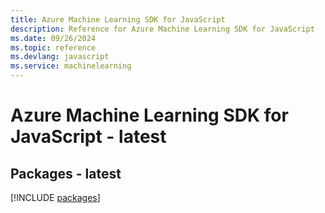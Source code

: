 ```yaml
---
title: Azure Machine Learning SDK for JavaScript
description: Reference for Azure Machine Learning SDK for JavaScript
ms.date: 09/26/2024
ms.topic: reference
ms.devlang: javascript
ms.service: machinelearning
---
```

# Azure Machine Learning SDK for JavaScript - latest
## Packages - latest
[!INCLUDE [packages](machine-learning-index.md)]